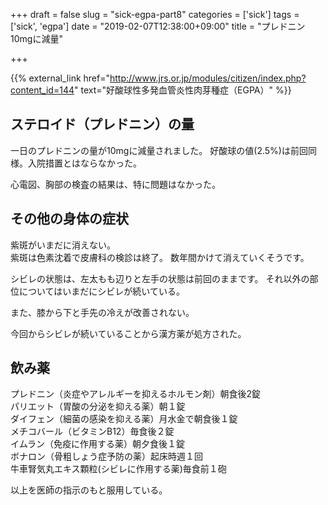 +++
draft = false
slug = "sick-egpa-part8"
categories = ['sick']
tags = ['sick', 'egpa']
date = "2019-02-07T12:38:00+09:00"
title = "プレドニン10mgに減量"

+++

{{% external_link href="http://www.jrs.or.jp/modules/citizen/index.php?content_id=144" text="好酸球性多発血管炎性肉芽種症（EGPA）" %}}

## ステロイド（プレドニン）の量
一日のプレドニンの量が10mgに減量されました。
好酸球の値(2.5%)は前回同様。入院措置とはならなかった。

<!--more-->

心電図、胸部の検査の結果は、特に問題はなかった。

## その他の身体の症状
紫斑がいまだに消えない。  
紫斑は色素沈着で皮膚科の検診は終了。
数年間かけて消えていくそうです。

シビレの状態は、左太もも辺りと左手の状態は前回のままです。
それ以外の部位についてはいまだにシビレが続いている。

また、膝から下と手先の冷えが改善されない。

今回からシビレが続いていることから漢方薬が処方された。

## 飲み薬
プレドニン（炎症やアレルギーを抑えるホルモン剤）朝食後2錠  
パリエット（胃酸の分泌を抑える薬）朝１錠  
ダイフェン（細菌の感染を抑える薬）月水金で朝食後１錠  
メチコバール（ビタミンB12）毎食後２錠  
イムラン（免疫に作用する薬）朝夕食後１錠  
ボナロン（骨粗しょう症予防の薬）起床時週１回  
牛車腎気丸エキス顆粒(シビレに作用する薬)毎食前１砲

以上を医師の指示のもと服用している。

